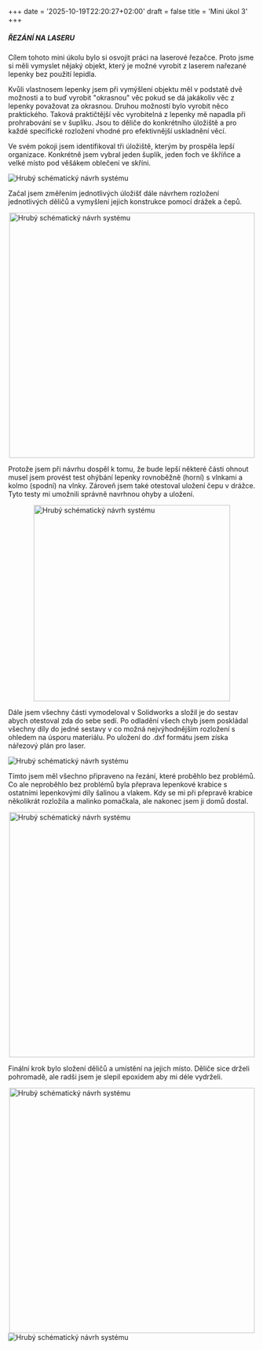 +++
date = '2025-10-19T22:20:27+02:00'
draft = false
title = 'Mini úkol 3'
+++
##### ŘEZÁNÍ NA LASERU

Cílem tohoto mini úkolu bylo si osvojit práci na laserové řezačce. Proto jsme si měli vymyslet nějaký objekt, který je možné vyrobit z laserem nařezané lepenky bez použití lepidla.

Kvůli vlastnosem lepenky jsem při vymýšlení objektu měl v podstatě dvě možnosti a to buď vyrobit "okrasnou" věc pokud se dá jakákoliv věc z lepenky považovat za okrasnou. Druhou možností bylo vyrobit něco praktického. Taková praktičtější věc vyrobitelná z lepenky mě napadla při prohrabování se v šuplíku. Jsou to děliče do konkrétního úložiště a pro každé specifické rozložení vhodné pro efektivnější uskladnění věcí.

Ve svém pokoji jsem identifikoval tři úložiště, kterým by prospěla lepší organizace. Konkrétně jsem vybral jeden šuplík, jeden foch ve škříňce a velké místo pod věšákem oblečení ve skříni.

<img src="/267339_ZPC_2025/images/uloziste pred.png" alt="Hrubý schématický návrh systému" style="float">

Začal jsem změřením jednotlivých úložišť dále návrhem rozložení jednotlivých děličů a vymyšlení jejich konstrukce pomocí drážek a čepů.

<img src="/267339_ZPC_2025/images/rozmeryarozlozeni.png"
     alt="Hrubý schématický návrh systému"
     style="display: block; margin-left: auto; margin-right: auto;"
     width="500">

Protože jsem při návrhu dospěl k tomu, že bude lepší některé části ohnout musel jsem provést test ohýbání lepenky rovnoběžně (horní) s vlnkami a kolmo (spodní) na vlnky. Zároveň jsem také otestoval uložení čepu v drážce. Tyto testy mi umožnili správně navrhnou ohyby a uložení.

<img src="/267339_ZPC_2025/images/testohybu.png"
     alt="Hrubý schématický návrh systému"
     style="display: block; margin-left: auto; margin-right: auto;"
     width="400">

Dále jsem všechny části vymodeloval v Solidworks a složil je do sestav abych otestoval zda do sebe sedí. Po odladění všech chyb jsem poskládal všechny díly do jedné sestavy v co možná nejvýhodnějším rozložení s ohledem na úsporu materiálu. Po uložení do .dxf formátu jsem získa nářezový plán pro laser.

<img src="/267339_ZPC_2025/images/narezovyplan.png" alt="Hrubý schématický návrh systému" style="float">

Tímto jsem měl všechno připraveno na řezání, které proběhlo bez problémů. Co ale neproběhlo bez problémů byla přeprava lepenkové krabice s ostatními lepenkovými díly šalinou a vlakem. Kdy se mi při přepravě krabice několikrát rozložila a malinko pomačkala, ale nakonec jsem ji domů dostal.

<img src="/267339_ZPC_2025/images/laserapreprava.png"
     alt="Hrubý schématický návrh systému"
     style="display: block; margin-left: auto; margin-right: auto;"
     width="500">

Finální krok bylo složení děličů a umístění na jejich místo. Děliče sice drželi pohromadě, ale radši jsem je slepil epoxidem aby mi déle vydrželi.

<img src="/267339_ZPC_2025/images/slozenedelice.png"
     alt="Hrubý schématický návrh systému"
     style="display: block; margin-left: auto; margin-right: auto;"
     width="500">
<img src="/267339_ZPC_2025/images/uloziste po.png" alt="Hrubý schématický návrh systému" style="float">